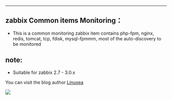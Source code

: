 
***
## zabbix Common items Monitoring：

* This is a common monitoring zabbix item contains php-fpm, nginx, redis, tomcat, tcp, fdisk, mysql-fpmmm, most of the auto-discovery to be monitored

## note:
* Suitable for zabbix 2.7 - 3.0.x

You can visit the blog author [Linuxea](http://www.linuxea.com)

![](http://www.zabbix.com/img/3.0/whatsnew/zabbix-whats-new-3.0-dashboard.png)

